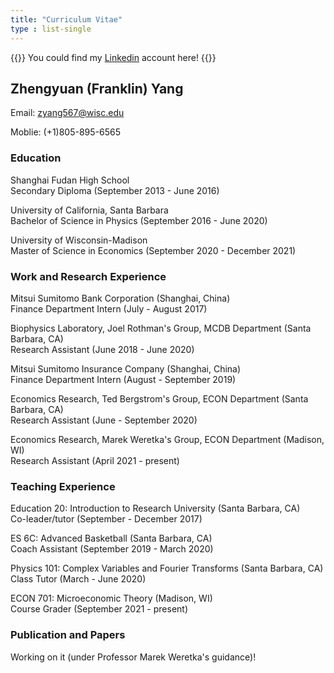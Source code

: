 ```yaml
---
title: "Curriculum Vitae"
type : list-single
---
```

{{<block class="note">}}
You could find my [Linkedin](https://www.linkedin.com/in/franklin-yang-1b0656120/) account here[]()!
{{<end>}}

## Zhengyuan (Franklin) Yang
  Email: zyang567@wisc.edu 
  
  Moblie: (+1)805-895-6565
  
### Education
Shanghai Fudan High School\
  Secondary Diploma (September 2013 - June 2016)
  
University of California, Santa Barbara\
  Bachelor of Science in Physics (September 2016 - June 2020)

University of Wisconsin-Madison\
  Master of Science in Economics (September 2020 - December 2021)

### Work and Research Experience
  
Mitsui Sumitomo Bank Corporation (Shanghai, China)\
  Finance Department Intern (July - August 2017)

Biophysics Laboratory, Joel Rothman's Group, MCDB Department (Santa Barbara, CA)\
  Research Assistant (June 2018 - June 2020)

Mitsui Sumitomo Insurance Company (Shanghai, China)\
  Finance Department Intern (August - September 2019)

Economics Research, Ted Bergstrom's Group, ECON Department (Santa Barbara, CA)\
  Research Assistant (June - September 2020)

Economics Research, Marek Weretka's Group, ECON Department (Madison, WI)\
  Research Assistant (April 2021 - present)


### Teaching Experience
    
Education 20: Introduction to Research University (Santa Barbara, CA)\
  Co-leader/tutor (September - December 2017)
  
ES 6C: Advanced Basketball (Santa Barbara, CA)\
  Coach Assistant (September 2019 - March 2020)
  
Physics 101: Complex Variables and Fourier Transforms (Santa Barbara, CA)\
  Class Tutor (March - June 2020)
  
ECON 701: Microeconomic Theory (Madison, WI)\
  Course Grader (September 2021 - present)

### Publication and Papers
  
  Working on it (under Professor Marek Weretka's guidance)!
